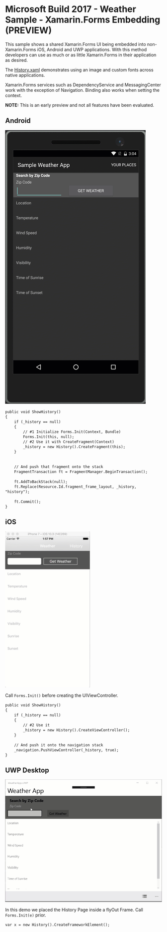# Microsoft Build 2017 - Weather Sample - Xamarin.Forms Embedding (PREVIEW)
This sample shows a shared Xamarin.Forms UI being embedded into non-Xamarin.Forms iOS, Android and UWP applications. With this method developers can use as much or as little Xamarin.Forms in their application as desired.

The [History.xaml](Weather/Weather.Forms/History.xaml) demonstrates using an image and custom fonts across native applications.

Xamarin.Forms services such as DependencyService and MessagingCenter work with the exception of Navigation. Binding also works when setting the context. 

**NOTE:** This is an early preview and not all features have been evaluated.

## Android
![](art/embedding-android.gif)

```
public void ShowHistory()
{
    if (_history == null)
    {
        // #1 Initialize Forms.Init(Context, Bundle)
        Forms.Init(this, null); 
        // #2 Use it with CreateFragment(Context)
        _history = new History().CreateFragment(this);
    }


    // And push that fragment onto the stack
    FragmentTransaction ft = FragmentManager.BeginTransaction();

    ft.AddToBackStack(null);
    ft.Replace(Resource.Id.fragment_frame_layout, _history, "history");
    
    ft.Commit();
}
```

## iOS
![](art/embedding-ios.gif)

Call `Forms.Init()` before creating the UIViewController.

```
public void ShowHistory()
{
    if (_history == null)
    {
        // #2 Use it
        _history = new History().CreateViewController();
    }

    // And push it onto the navigation stack
    _navigation.PushViewController(_history, true);
}
```

## UWP Desktop
![](art/embedding-uwp-desktop.gif)

In this demo we placed the History Page inside a flyOut Frame. Call `Forms.Init(e)` prior.

```
var x = new History().CreateFrameworkElement();
```